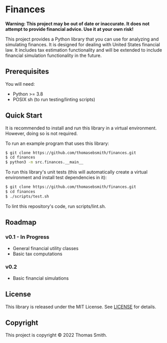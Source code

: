 # Finances
**Warning: This project may be out of date or inaccurate. It does not attempt
to provide financial advice. Use it at your own risk!**

This project provides a Python library that you can use for analyzing and
simulating finances. It is designed for dealing with United States financial
law. It includes tax estimation functionality and will be extended to include
financial simulation functionality in the future.

## Prerequisites
You will need:
- Python >= 3.8
- POSIX sh (to run testing/linting scripts)

## Quick Start
It is recommended to install and run this library in a virtual environment.
However, doing so is not required.

To run an example program that uses this library:
```sh
$ git clone https://github.com/thomasebsmith/finances.git
$ cd finances
$ python3 -m src.finances.__main__
```

To run this library's unit tests (this will automatically create a virtual
environment and install test dependencies in it):
```sh
$ git clone https://github.com/thomasebsmith/finances.git
$ cd finances
$ ./scripts/test.sh
```

To lint this repository's code, run scripts/lint.sh.

## Roadmap
### v0.1 - In Progress
- General financial utility classes
- Basic tax computations

### v0.2
- Basic financial simulations

## License
This library is released under the MIT License. See [LICENSE](./LICENSE) for
details.

## Copyright
This project is copyright © 2022 Thomas Smith.
